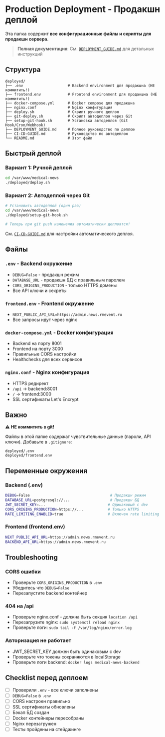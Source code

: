 # Production Deployment - Продакшн деплой

Эта папка содержит **все конфигурационные файлы и скрипты для продакшн сервера**.

> **Полная документация**: См. [`DEPLOYMENT_GUIDE.md`](DEPLOYMENT_GUIDE.md) для детальных инструкций

## Структура

```
deployed/
├── .env                    # Backend environment для продакшна (НЕ коммитить!)
├── frontend.env            # Frontend environment для продакшна (НЕ коммитить!)
├── docker-compose.yml      # Docker compose для продакшна
├── nginx.conf              # Nginx конфигурация
├── deploy.sh               # Скрипт ручного деплоя
├── git-deploy.sh           # Скрипт автодеплоя через Git
├── setup-git-hook.sh       # Установка автодеплоя (Git Hook/Cron/Webhook)
├── DEPLOYMENT_GUIDE.md     # Полное руководство по деплою
├── CI-CD-GUIDE.md          # Руководство по автодеплою
└── README.md               # Этот файл
```

## Быстрый деплой

### Вариант 1: Ручной деплой
```bash
cd /var/www/medical-news
./deployed/deploy.sh
```

### Вариант 2: Автодеплой через Git
```bash
# Установить автодеплой (один раз)
cd /var/www/medical-news
./deployed/setup-git-hook.sh

# Теперь при git push изменения автоматически деплоятся!
```

См. [`CI-CD-GUIDE.md`](CI-CD-GUIDE.md) для настройки автоматического деплоя.

## Файлы

### `.env` - Backend окружение
- `DEBUG=False` - продакшн режим
- `DATABASE_URL` - продакшн БД с правильным паролем
- `CORS_ORIGINS_PRODUCTION` - только HTTPS домены
- Все API ключи и секреты

### `frontend.env` - Frontend окружение
- `NEXT_PUBLIC_API_URL=https://admin.news.rmevent.ru`
- Все запросы идут через nginx

### `docker-compose.yml` - Docker конфигурация
- Backend на порту 8001
- Frontend на порту 3000
- Правильные CORS настройки
- Healthchecks для всех сервисов

### `nginx.conf` - Nginx конфигурация
- HTTPS редирект
- `/api` → backend:8001
- `/` → frontend:3000
- SSL сертификаты Let's Encrypt

## Важно

⚠️ **НЕ коммитить в git!**

Файлы в этой папке содержат чувствительные данные (пароли, API ключи).
Добавьте в `.gitignore`:

```
deployed/.env
deployed/frontend.env
```

## Переменные окружения

### Backend (.env)
```bash
DEBUG=False                                    # Продакшн режим
DATABASE_URL=postgresql://...                  # Продакшн БД
JWT_SECRET_KEY=...                            # Одинаковый с dev
CORS_ORIGINS_PRODUCTION=https://...           # Только HTTPS
RATE_LIMITING_ENABLED=true                    # Включен rate limiting
```

### Frontend (frontend.env)
```bash
NEXT_PUBLIC_API_URL=https://admin.news.rmevent.ru
BACKEND_API_URL=https://admin.news.rmevent.ru
```

## Troubleshooting

### CORS ошибки
- Проверьте `CORS_ORIGINS_PRODUCTION` в `.env`
- Убедитесь что `DEBUG=False`
- Перезапустите backend контейнер

### 404 на /api
- Проверьте nginx.conf - должна быть секция `location /api`
- Перезагрузите nginx: `sudo systemctl reload nginx`
- Проверьте логи: `sudo tail -f /var/log/nginx/error.log`

### Авторизация не работает
- JWT_SECRET_KEY должен быть одинаковым с dev
- Проверьте что токены сохраняются в localStorage
- Проверьте логи backend: `docker logs medical-news-backend`

## Checklist перед деплоем

- [ ] Проверили `.env` - все ключи заполнены
- [ ] `DEBUG=False` в `.env`
- [ ] CORS настроен правильно
- [ ] SSL сертификаты обновлены
- [ ] Бэкап БД создан
- [ ] Docker контейнеры пересобраны
- [ ] Nginx перезагружен
- [ ] Тесты пройдены на стейджинге
